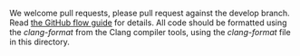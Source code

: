We welcome pull requests, please pull request against the develop branch. Read [the GitHub flow guide](https://guides.github.com/introduction/flow/) for details. All code should be formatted using the *clang-format* from the Clang compiler tools, using the *clang-format* file in this directory.
